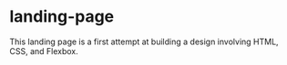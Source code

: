 # landing-page

This landing page is a first attempt at building a design involving HTML, CSS, and Flexbox.

